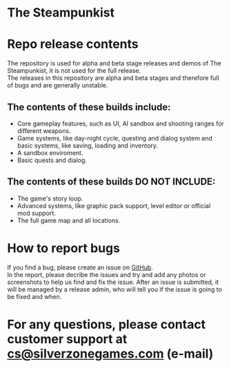 # The Steampunkist

# Repo release contents
The repository is used for alpha and beta stage releases and demos of The Steampunkist, it is not used for the full release.
<br>
The releases in this repository are alpha and beta stages and therefore full of bugs and are generally unstable.
<br>
## The contents of these builds include:
 - Core gameplay features, such as UI, AI sandbox and shooting ranges for different weapons.
 - Game systems, like day-night cycle, questing and dialog system and basic systems, like saving, loading and inventory.
 - A sandbox enviroment.
 - Basic quests and dialog.

## The contents of these builds DO NOT INCLUDE:
 - The game's story loop.
 - Advanced systems, like graphic pack support, level editor or official mod support.
 - The full game map and all locations.

# How to report bugs
If you find a bug, please create an issue on [GitHub](https://github.som/Silverzonegames/Steampunk/issues).
<br>
In the report, please decribe the issues and try and add any photos or screenshots to help us find and fix the issue.
After an issue is submitted, it will be managed by a release admin, who will tell you if the issue is going to be fixed and when.

# For any questions, please contact customer support at [cs@silverzonegames.com](mailto:cs@silverzonegames.com) (e-mail)
